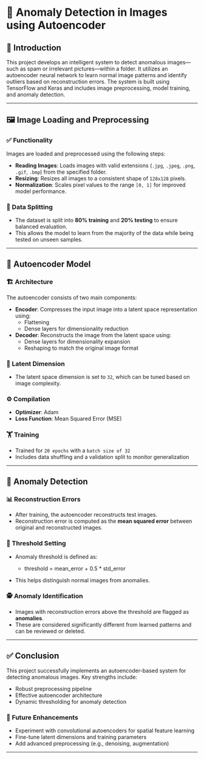 # 🧠 Anomaly Detection in Images using Autoencoder

## 📌 Introduction

This project develops an intelligent system to detect anomalous images—such as spam or irrelevant pictures—within a folder. It utilizes an autoencoder neural network to learn normal image patterns and identify outliers based on reconstruction errors. The system is built using TensorFlow and Keras and includes image preprocessing, model training, and anomaly detection.

---

## 🖼️ Image Loading and Preprocessing

### ✅ Functionality

Images are loaded and preprocessed using the following steps:

- **Reading Images**: Loads images with valid extensions (`.jpg`, `.jpeg`, `.png`, `.gif`, `.bmp`) from the specified folder.
- **Resizing**: Resizes all images to a consistent shape of `128x128` pixels.
- **Normalization**: Scales pixel values to the range `[0, 1]` for improved model performance.

### 🔀 Data Splitting

- The dataset is split into **80% training** and **20% testing** to ensure balanced evaluation.
- This allows the model to learn from the majority of the data while being tested on unseen samples.

---

## 🧬 Autoencoder Model

### 🏗️ Architecture

The autoencoder consists of two main components:

- **Encoder**: Compresses the input image into a latent space representation using:
  - Flattening
  - Dense layers for dimensionality reduction
- **Decoder**: Reconstructs the image from the latent space using:
  - Dense layers for dimensionality expansion
  - Reshaping to match the original image format

### 📐 Latent Dimension

- The latent space dimension is set to `32`, which can be tuned based on image complexity.

### ⚙️ Compilation

- **Optimizer**: Adam
- **Loss Function**: Mean Squared Error (MSE)

### 🏋️ Training

- Trained for `20 epochs` with a `batch size of 32`
- Includes data shuffling and a validation split to monitor generalization

---

## 🚨 Anomaly Detection

### 📊 Reconstruction Errors

- After training, the autoencoder reconstructs test images.
- Reconstruction error is computed as the **mean squared error** between original and reconstructed images.

### 📏 Threshold Setting

- Anomaly threshold is defined as:
  - threshold = mean_error + 0.5 * std_error


- This helps distinguish normal images from anomalies.

### 🕵️ Anomaly Identification

- Images with reconstruction errors above the threshold are flagged as **anomalies**.
- These are considered significantly different from learned patterns and can be reviewed or deleted.

---

## ✅ Conclusion

This project successfully implements an autoencoder-based system for detecting anomalous images. Key strengths include:

- Robust preprocessing pipeline
- Effective autoencoder architecture
- Dynamic thresholding for anomaly detection

### 🚀 Future Enhancements

- Experiment with convolutional autoencoders for spatial feature learning
- Fine-tune latent dimensions and training parameters
- Add advanced preprocessing (e.g., denoising, augmentation)

---
